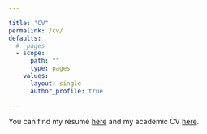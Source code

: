 ```yaml
---

title: "CV"
permalink: /cv/
defaults:
  # _pages
  - scope:
      path: ""
      type: pages
    values:
      layout: single
      author_profile: true

---
```


You can find my résumé [here](/assets/Oscar_Pocasangre_2021.pdf) and my academic CV [here](/assets/Pocasangre2021.pdf). 
